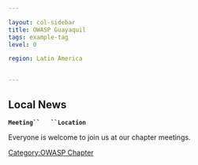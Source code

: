 ```yaml
---

layout: col-sidebar
title: OWASP Guayaquil
tags: example-tag
level: 0

region: Latin America


---
```

## Local News

**`Meeting``   ``Location`**

Everyone is welcome to join us at our chapter meetings.

[Category:OWASP Chapter](Category:OWASP_Chapter "wikilink")
